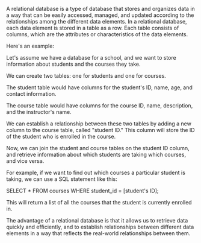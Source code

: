 

A relational database is a type of database that stores and organizes data in a way that can be easily accessed, managed, and updated according to the relationships among the different data elements. In a relational database, each data element is stored in a table as a row. Each table consists of columns, which are the attributes or characteristics of the data elements.

Here's an example: 

Let's assume we have a database for a school, and we want to store information about students and the courses they take.

We can create two tables: one for students and one for courses. 

The student table would have columns for the student's ID, name, age, and contact information. 

The course table would have columns for the course ID, name, description, and the instructor's name.

We can establish a relationship between these two tables by adding a new column to the course table, called "student ID." This column will store the ID of the student who is enrolled in the course. 

Now, we can join the student and course tables on the student ID column, and retrieve information about which students are taking which courses, and vice versa. 

For example, if we want to find out which courses a particular student is taking, we can use a SQL statement like this:

SELECT * FROM courses WHERE student_id = [student's ID];

This will return a list of all the courses that the student is currently enrolled in. 

The advantage of a relational database is that it allows us to retrieve data quickly and efficiently, and to establish relationships between different data elements in a way that reflects the real-world relationships between them.
